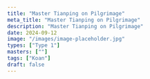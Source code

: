 ```yaml
---
title: "Master Tianping on Pilgrimage"
meta_title: "Master Tianping on Pilgrimage"
description: "Master Tianping on Pilgrimage"
date: 2024-09-12
image: "/images/image-placeholder.jpg"
types: ["Type 1"]
masters: [""]
tags: ["Koan"]
draft: false
---
```


